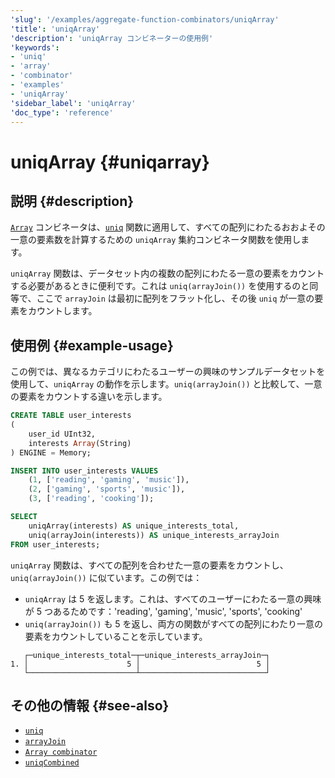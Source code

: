 ```yaml
---
'slug': '/examples/aggregate-function-combinators/uniqArray'
'title': 'uniqArray'
'description': 'uniqArray コンビネーターの使用例'
'keywords':
- 'uniq'
- 'array'
- 'combinator'
- 'examples'
- 'uniqArray'
'sidebar_label': 'uniqArray'
'doc_type': 'reference'
---
```



# uniqArray {#uniqarray}

## 説明 {#description}

[`Array`](/sql-reference/aggregate-functions/combinators#-array) コンビネータは、[`uniq`](/sql-reference/aggregate-functions/reference/uniq) 関数に適用して、すべての配列にわたるおおよその一意の要素数を計算するための `uniqArray` 集約コンビネータ関数を使用します。

`uniqArray` 関数は、データセット内の複数の配列にわたる一意の要素をカウントする必要があるときに便利です。これは `uniq(arrayJoin())` を使用するのと同等で、ここで `arrayJoin` は最初に配列をフラット化し、その後 `uniq` が一意の要素をカウントします。

## 使用例 {#example-usage}

この例では、異なるカテゴリにわたるユーザーの興味のサンプルデータセットを使用して、`uniqArray` の動作を示します。`uniq(arrayJoin())` と比較して、一意の要素をカウントする違いを示します。

```sql title="Query"
CREATE TABLE user_interests
(
    user_id UInt32,
    interests Array(String)
) ENGINE = Memory;

INSERT INTO user_interests VALUES
    (1, ['reading', 'gaming', 'music']),
    (2, ['gaming', 'sports', 'music']),
    (3, ['reading', 'cooking']);

SELECT 
    uniqArray(interests) AS unique_interests_total,
    uniq(arrayJoin(interests)) AS unique_interests_arrayJoin
FROM user_interests;
```

`uniqArray` 関数は、すべての配列を合わせた一意の要素をカウントし、`uniq(arrayJoin())` に似ています。この例では：
- `uniqArray` は 5 を返します。これは、すべてのユーザーにわたる一意の興味が 5 つあるためです：'reading', 'gaming', 'music', 'sports', 'cooking'
- `uniq(arrayJoin())` も 5 を返し、両方の関数がすべての配列にわたり一意の要素をカウントしていることを示しています。

```response title="Response"
   ┌─unique_interests_total─┬─unique_interests_arrayJoin─┐
1. │                      5 │                          5 │
   └────────────────────────┴────────────────────────────┘
```

## その他の情報 {#see-also}
- [`uniq`](/sql-reference/aggregate-functions/reference/uniq)
- [`arrayJoin`](/sql-reference/functions/array-join)
- [`Array combinator`](/sql-reference/aggregate-functions/combinators#-array)
- [`uniqCombined`](/sql-reference/aggregate-functions/reference/uniqcombined)

